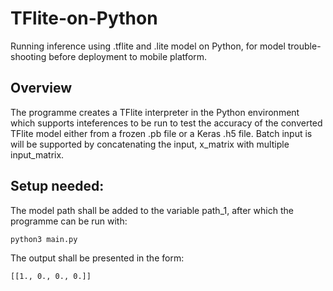 # TFlite-on-Python
Running inference using .tflite and .lite model on Python, for model trouble-shooting before deployment to mobile platform.

## Overview
The programme creates a TFlite interpreter in the Python environment which supports inteferences to be run to test the accuracy of the 
converted TFlite model either from a frozen .pb file or a Keras .h5 file. Batch input is will be supported by concatenating the input, 
x_matrix with multiple input_matrix.

## Setup needed:
The model path shall be added to the variable path_1, after which the programme can be run with:
```
python3 main.py
```
The output shall be presented in the form:
```
[[1., 0., 0., 0.]]
```
